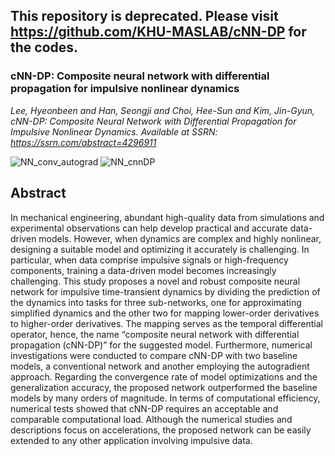 ## This repository is deprecated. Please visit https://github.com/KHU-MASLAB/cNN-DP for the codes.
### cNN-DP: Composite neural network with differential propagation for impulsive nonlinear dynamics
*Lee, Hyeonbeen and Han, Seongji and Choi, Hee-Sun and Kim, Jin-Gyun, cNN-DP: Composite Neural Network with Differential Propagation for Impulsive Nonlinear Dynamics. Available at SSRN: https://ssrn.com/abstract=4296911*
  
![NN_conv_autograd](https://user-images.githubusercontent.com/78078652/204765197-5df81c5c-53c0-407f-988c-9ff8e68fadff.png)
![NN_cnnDP](https://user-images.githubusercontent.com/78078652/204765201-18266aa6-343f-40bd-9b41-c429c86a8d99.png)
## Abstract
In mechanical engineering, abundant high-quality data from simulations and experimental observations can help develop practical and accurate data-driven models. However, when dynamics are complex and highly nonlinear, designing a suitable model and optimizing it accurately is challenging. In particular, when data comprise impulsive signals or high-frequency components, training a data-driven model becomes increasingly challenging. This study proposes a novel and robust composite neural network for impulsive time-transient dynamics by dividing the prediction of the dynamics into tasks for three sub-networks, one for approximating simplified dynamics and the other two for mapping lower-order derivatives to higher-order derivatives. The mapping serves as the temporal differential operator, hence, the name “composite neural network with differential propagation (cNN-DP)” for the suggested model. Furthermore, numerical investigations were conducted to compare cNN-DP with two baseline models, a conventional network and another employing the autogradient approach. Regarding the convergence rate of model optimizations and the generalization accuracy, the proposed network outperformed the baseline models by many orders of magnitude. In terms of computational efficiency, numerical tests showed that cNN-DP requires an acceptable and comparable computational load. Although the numerical studies and descriptions focus on accelerations, the proposed network can be easily extended to any other application involving impulsive data.
